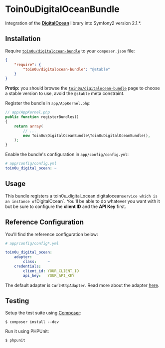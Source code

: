 Toin0uDigitalOceanBundle
========================

Integration of the [**DigitalOcean**](https://github.com/toin0u/DigitalOcean) library into Symfony2 version 2.1.*.


Installation
------------

Require [`toin0u/digitalocean-bundle`](https://packagist.org/packages/toin0u/digitalocean-bundle)
to your `composer.json` file:

```json
{
    "require": {
        "toin0u/digitalocean-bundle": "@stable"
    }
}
```
**Protip:** you should browse the
[`toin0u/digitalocean-bundle`](https://packagist.org/packages/toin0u/digitalocean-bundle)
page to choose a stable version to use, avoid the `@stable` meta constraint.

Register the bundle in `app/AppKernel.php`:

```php
// app/AppKernel.php
public function registerBundles()
{
    return array(
        // ...
        new Toin0u\DigitalOceanBundle\Toin0uDigitalOceanBundle(),
    );
}
```

Enable the bundle's configuration in `app/config/config.yml`:

``` yaml
# app/config/config.yml
toin0u_digital_ocean: ~
```

Usage
-----

This bundle registers a toin0u_digital_ocean.digitalocean` service which is an instance of `DigitalOcean`.
You'll be able to do whatever you want with it but be sure to configure the **client ID** and the **API Key** first.

Reference Configuration
-----------------------

You'll find the reference configuration below:

``` yaml
# app/config/config*.yml

toin0u_digital_ocean:
    adapter:
        class:     ~
    credentials:
        client_id: YOUR_CLIENT_ID
        api_key:   YOUR_API_KEY
```

The default adapter is `CurlHttpAdapter`. Read more about the adapter [here](https://github.com/toin0u/HttpAdapter).


Testing
-------

Setup the test suite using [Composer](http://getcomposer.org/):

    $ composer install --dev

Run it using PHPUnit:

    $ phpunit

